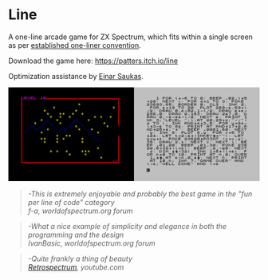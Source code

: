 # Line
A one-line arcade game for ZX Spectrum, which fits within a single screen as per [established one-liner convention](http://reptonix.awardspace.co.uk/sinclair/oneliners/).

Download the game here:
https://patters.itch.io/line

Optimization assistance by [Einar Saukas](https://spectrumcomputing.co.uk/forums/viewtopic.php?f=6&t=1760#p24978).

[![Line Screenshots](images/line.png "Line Screenshots")](https://patters.itch.io/line)

> _-This is extremely enjoyable and probably the best game in the "fun per line of code" category  
f-a, worldofspectrum.org forum_


> _-What a nice example of simplicity and elegance in both the programming and the design  
IvanBasic, worldofspectrum.org forum_


> _-Quite frankly a thing of beauty  
[Retrospectrum](https://youtube.com/watch?v=jNMOylogD84), youtube.com_
